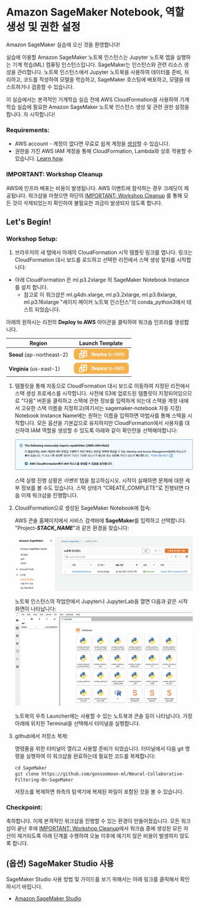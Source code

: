 Amazon SageMaker Notebook, 역할 생성 및 권한 설정
====================================================

Amazon SageMaker 실습에 오신 것을 환영합니다!

실습에 이용할 Amazon SageMaker 노트북 인스턴스는 Jupyter 노트북 앱을 실행하는 기계 학습(ML) 컴퓨팅 인스턴스입니다. SageMaker는 인스턴스와 관련 리소스 생성을 관리합니다. 노트북 인스턴스에서 Jupyter 노트북을 사용하여 데이터를 준비, 처리하고, 코드를 작성하여 모델을 학습하고, SageMaker 호스팅에 배포하고, 모델을 테스트하거나 검증할 수 있습니다.

이 실습에서는 본격적인 기계학습 실습 전에 AWS CloudFormation을 사용하여 기계학습 실습에 필요한 Amazon SageMaker 노트북 인스턴스 생성 및 관련 권한 설정을 합니다. 자 시작합니다!

### Requirements:

* AWS account - 계정이 없다면 무료로 쉽게 계정을 [생성](https://aws.amazon.com/)할 수 있습니다.
* 권한을 가진 AWS IAM 계정을 통해 CloudFormation, Lambda와 상호 작용할 수 있습니다. [Learn how](https://docs.aws.amazon.com/IAM/latest/UserGuide/id_users_create.html).


### IMPORTANT: Workshop Cleanup

AWS에 인프라 배포는 비용이 발생됩니다. AWS 이벤트에 참석하는 경우 크레딧이 제공됩니다. 워크샵을 마쳤으면 하단의 [IMPORTANT: Workshop Cleanup](Cleanup-README.md) 를 통해 모든 것이 삭제되었는지 확인하여 불필요한 과금이 발생되지 않도록 합니다.

## Let's Begin!

### Workshop Setup:

1. 브라우저의 새 탭에서 아래의 CloudFormation 시작 템플릿 링크를 엽니다. 링크는 CloudFormation 대시 보드를 로드하고 선택한 리전에서 스택 생성 절차를 시작합니다:
- 아래 CloudFormation 은 ml.p3.2xlarge 의 SageMaker Notebook Instance를 설치 합니다.
    - 참고로 이 워크샵은 ml.g4dn.xlarge, ml.p3.2xlarge, ml.p3.8xlarge, ml.p3.16xlarge "세이지 메이커 노트북 인스턴스"의 conda_python3에서 테스트 되었습니다.
   
    
아래의 원하시는 리전의 **Deploy to AWS** 아이콘을 클릭하여 워크숍 인프라를 생성합니다.

| Region | Launch Template |
| ------------ | ------------- | 
**Seoul** (ap-northeast-2) | [![Launch SageMaker Notebook with CloudFormation](images/deploy-to-aws.png)](https://console.aws.amazon.com/cloudformation/home?region=ap-northeast-2#/stacks/new?stackName=sagemaker-notebook&templateURL=https://ee-assets-prod-us-east-1.s3.us-east-1.amazonaws.com/modules/c16b965656fb4eba8676d6f0ac759300/v1/ncf/MLOps-CF.yaml)  
**Virginia** (us-east-1) | [![Launch SageMaker Notebook with CloudFormation](images/deploy-to-aws.png)](https://console.aws.amazon.com/cloudformation/home?region=us-east-1#/stacks/new?stackName=sagemaker-notebook&templateURL=https://ee-assets-prod-us-east-1.s3.us-east-1.amazonaws.com/modules/c16b965656fb4eba8676d6f0ac759300/v1/ncf/MLOps-CF.yaml)  


1. 템플릿을 통해 자동으로 CloudFormation 대시 보드로 이동하여 지정된 리전에서 스택 생성 프로세스를 시작합니다. 사전에 S3에 업로드된 템플릿이 지정되어있으므로 "다음" 버튼을 클릭하고 스택에 관한 정보를 입력하게 되는데 스택을 계정 내에서 고유한 스택 이름을 지정하고(여기서는 sagemaker-notebook 자동 지정) Notebook Instance Name에는 원하는 이름을 입력하면 마법사를 통해 스택을 시작합니다. 모든 옵션을 기본값으로 유지하지만 CloudFormation에서 사용자를 대신하여 IAM 역할을 생성할 수 있도록 아래와 같이 확인란을 선택해야합니다:

    ![IAM resources acknowledgement](images/cf-02.png)

    스택 실행 진행 상황은 *이벤트* 탭을 참고하십시오. 시작이 실패하면 문제에 대한 세부 정보를 볼 수도 있습니다. 스택 상태가 "CREATE_COMPLETE"로 진행되면 다음 이제 워크샵을 진행합니다.

2. CloudFormation으로 생성된 SageMaker Notebook에 접속:

    AWS 콘솔 홈페이지에서 서비스 검색바에 **SageMaker**를 입력하고 선택합니다. "Project-***STACK_NAME***"과 같은 환경을 찾습니다:

    ![SageMaker 노트북 선택](images/sm-01.png)

    노트북 인스턴스의 작업란에서 Jupyter나 JupyterLab을 열면 다음과 같은 시작 화면이 나타납니다:
    ![SageMaker-notebook](images/sm-02.png)

    노트북의 우측 Launcher에는 사용할 수 있는 노트북과 콘솔 등이 나타납니다. 가장 아래에 위치한 Terminal을 선택해서 터미널을 실행합니다.
    
3. github에서 저장소 복제:

    명령줄을 위한 터미널이 열리고 사용할 준비가 되었습니다. 터미널에서 다음 git 명령을 실행하여 이 워크샵을 완료하는데 필요한 코드를 복제합니다:

    ```
    cd SageMaker
    git clone https://github.com/gonsoomoon-ml/Neural-Collaborative-Filtering-On-SageMaker
    ```

    저장소를 복제하면 좌측의 탐색기에 복제된 파일이 포함된 것을 볼 수 있습니다.

### Checkpoint:
축하합니다. 이제 본격적인 워크샵을 진행할 수 있는 환경이 만들어졌습니다. 모든 워크샵이 끝난 후에 [IMPORTANT: Workshop Cleanup](Cleanup-README.md)에서 워크숍 중에 생성된 모든 자산이 제거되도록 아래 단계를 수행하여 오늘 이후에 예기치 않은 비용이 발생하지 않도록 합니다.

## (옵션) SageMaker Studio 사용
SageMaker Studio 사용 방법 및 가이드를 보기 위해서는 아래 링크를 클릭해서 확인하시기 바립니다.
- [Amazon SageMaker Studio](https://docs.aws.amazon.com/ko_kr/sagemaker/latest/dg/studio.html)